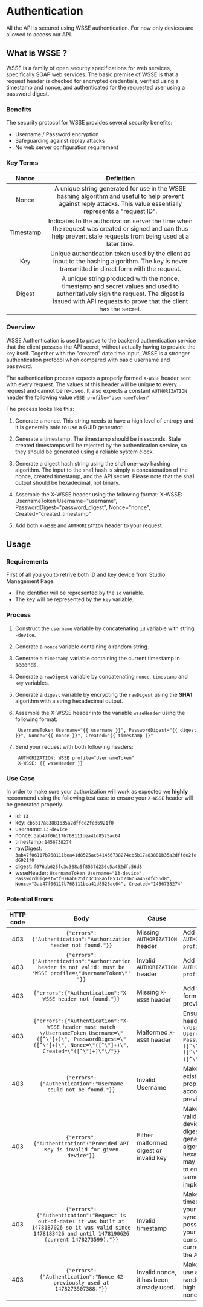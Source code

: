 # Authentication

All the API is secured using WSSE authentication. For now only devices are allowed to access our API.

## What is WSSE ?

WSSE is a family of open security specifications for web services, specifically SOAP web services. The basic premise of
WSSE is that a request header is checked for encrypted credentials, verified using a timestamp and nonce, and
authenticated for the requested user using a password digest.

### Benefits

The security protocol for WSSE provides several security benefits:

- Username / Password encryption
- Safeguarding against replay attacks
- No web server configuration requirement

### Key Terms

| Nonce 	| Definition 	                                                                                                                                                                                        |
|:---------:|:--------------------------------------------------------------------------------------------------------------------------------------------------------------------------------------------------:	|
| Nonce 	| A unique string generated for use in the WSSE hashing algorithm and useful to help prevent against reply attacks. This value essentially represents a "request ID". 	                                |
| Timestamp | Indicates to the authorization server the time when the request was created or signed and can thus help prevent stale requests from being used at a later time. 	                                    |
| Key 	    | Unique authentication token used by the client as input to the hashing algorithm. The key is never transmitted in direct form with the request. 	                                                    |
| Digest 	| A unique string produced with the nonce, timestamp and secret values and used to authoritatively sign the request. The digest is issued with API requests to prove that the client has the secret. 	|

### Overview

WSSE Authentication is used to prove to the backend authentication service that the client possess the API secret,
without actually having to provide the key itself. Together with the "created" date time input, WSSE is a stronger
authentication protocol when compared with basic username and password.

The authentication process expects a properly formed `X-WSSE` header sent with every request. The values of this header
will be unique to every request and cannot be re-used. It also expects a constant `AUTHORIZATION` header the following
value `WSSE profile="UsernameToken"`

The process looks like this:

1. Generate a nonce. This string needs to have a high level of entropy and it is generally safe to use a GUID generator.

2. Generate a timestamp. The timestamp should be in seconds. Stale created timestamps will be rejected by the authentication
service, so they should be generated using a reliable system clock.

3. Generate a digest hash string using the sha1 one-way hashing algorithm. The input to the sha1 hash is simply a
concatenation of the nonce, created timestamp, and the API secret. Please note that the sha1 output should be hexadecimal, not binary.

4. Assemble the X-WSSE header using the following format:
        X-WSSE: UsernameToken Username="username", PasswordDigest="password_digest", Nonce="nonce", Created="created_timestamp"

5. Add both `X-WSSE` and `AUTHORIZATION` header to your request.


## Usage

### Requirements

First of all you you to retrive both ID and key device from Studio Management Page.

- The identifier will be represented by the `id` variable.
- The key will be represented by the `key` variable.

### Process

1. Construct the `username` variable by concatenating `id` variable with string `-device`.

2. Generate a `nonce` variable containing a random string.

3. Generate a `timestamp` variable containing the current timestamp in seconds.

4. Generate a `rawDigest` variable by concatenating `nonce`, `timestamp` and `key` variables.

5. Generate a `digest` variable by encrypting the `rawDigest` using the **SHA1** algorithm with a string hexadecimal
output.

6. Assemble the X-WSSE header into the variable `wsseHeader` using the following format:

        UsernameToken Username="{{ username }}", PasswordDigest="{{ digest }}", Nonce="{{ nonce }}", Created="{{ timestamp }}"

7. Send your request with both following headers:

        AUTHORIZATION: WSSE profile="UsernameToken"
        X-WSSE: {{ wsseHeader }}


### Use Case

In order to make sure your authorization will work as expected we **highly** recommend using the following test case to
ensure your `X-WSSE` header will be generated properly.

- id: `13`
- key: `cb5b17a83881b35a2dffde2fed6921f0`
- username: `13-device`
- nonce: `3ab47f06117b768111bea41d8525ac64`
- timestamp: `1456738274`
- rawDigest: `3ab47f06117b768111bea41d8525ac641456738274cb5b17a83881b35a2dffde2fed6921f0`
- digest: `f076ab625fc3c368a5f8537d236c5a452dfc56d8`
- wsseHeader: `UsernameToken Username="13-device", PasswordDigest="f076ab625fc3c368a5f8537d236c5a452dfc56d8", Nonce="3ab47f06117b768111bea41d8525ac64", Created="1456738274"`

### Potential Errors

| HTTP code |                                                                                    Body                                                                                   | Cause                                    | Resolution                                                                                                                                                                                                                           |
|:---------:|:-------------------------------------------------------------------------------------------------------------------------------------------------------------------------:|------------------------------------------|--------------------------------------------------------------------------------------------------------------------------------------------------------------------------------------------------------------------------------------|
| 403       | `{"errors":{"Authentication":"Authorization header not found."}}`                                                                                                         | Missing `AUTHORIZATION` header           | Add header `AUTHORIZATION: WSSE profile="UsernameToken"`.                                                                                                                                                                            |
| 403       | `{"errors":{"Authentication":"Authorization header is not valid: must be 'WSSE profile=\"UsernameToken\"' "}}`                                                            | Invalid `AUTHORIZATION` header           | Add header `AUTHORIZATION: WSSE profile="UsernameToken"`.                                                                                                                                                                            |
| 403       | `{"errors":{"Authentication":"X-WSSE header not found."}}`                                                                                                                | Missing `X-WSSE` header                  | Add the `X-WSSE` header formed as explained previously.                                                                                                                                                                              |
| 403       | `{"errors":{"Authentication":"X-WSSE header must match \/UsernameToken Username=\"([^\"]+)\", PasswordDigest=\"([^\"]+)\", Nonce=\"([^\"]+)\", Created=\"([^\"]+)\"\/"}}` | Malformed `X-WSSE` header                | Ensure your `X-WSSE` header match the regex `\/UsernameToken Username=\"([^\"]+)\", PasswordDigest=\"([^\"]+)\", Nonce=\"([^\"]+)\", Created=\"([^\"]+)\"\/`.                                                                        |
| 403       | `{"errors":{"Authentication":"Username could not be found."}}`                                                                                                            | Invalid Username                         | Make sure your device id exists and username is properly generated according as explained previously.                                                                                                                                |
| 403       | `{"errors":{"Authentication":"Provided API Key is invalid for given device"}}`                                                                                            | Either malformed digest or invalid key   | Make sure your api key is valid for the given device. Then ensure your digest is properly generated (SHA1 algorithm and hexadecimal string). You may check the use case to ensure you have to same result using your implementation. |
| 403       | `{"errors":{"Authentication":"Request is out-of-date: it was built at 1478187026 so it was valid since 1478183426 and until 1478190626 (current 1478273599)."}}`          | Invalid timestamp                        | Make sure your timestamp is valid and your clock is properly synchronized. If it's not possible to synchronize your clock, you may consider using the current time retrieve by the API.                                              |
| 403       | `{"errors":{"Authentication":"Nonce 42 previously used at 1478273507388."}}`                                                                                              | Invalid nonce, it has been already used. | Make sure your nonce use a confident pseudo-random algorithm with a high entropy to prevent nonce conflict.                                                                                                                          |